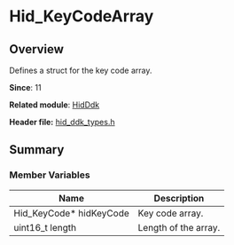 # Hid_KeyCodeArray
<!--Kit: Driver Development Kit-->
<!--Subsystem: Driver-->
<!--Owner: @lixinsheng2-->
<!--Designer: @w00373942-->
<!--Tester: @dong-dongzhen-->
<!--Adviser: @w_Machine_cc-->

## Overview

Defines a struct for the key code array.

**Since**: 11

**Related module**: [HidDdk](capi-hidddk.md)

**Header file:** [hid_ddk_types.h](capi-hid-ddk-types-h.md)

## Summary

### Member Variables

| Name| Description|
| -- | -- |
| Hid_KeyCode* hidKeyCode | Key code array.|
| uint16_t length | Length of the array.|
